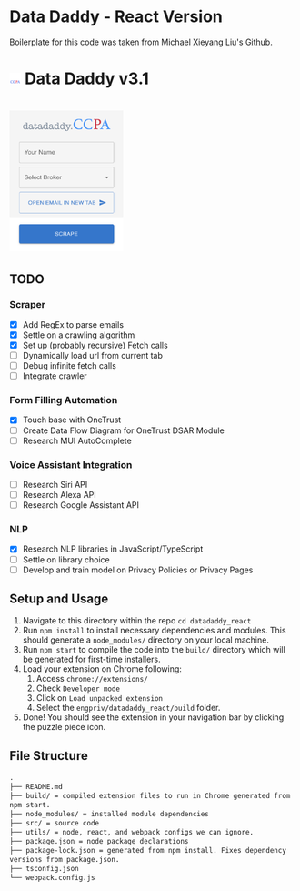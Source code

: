 # Data Daddy - React Version

Boilerplate for this code was taken from Michael Xieyang Liu's [Github](https://github.com/lxieyang/chrome-extension-boilerplate-react).

# <img src="../datadaddy_react/src/assets/img/DataDaddyLogo.png" width="20"/> Data Daddy v3.1

# <img src="../datadaddy_react/src/assets/img/datadaddy.png" width="200"/>

## TODO

### Scraper
- [X] Add RegEx to parse emails
- [X] Settle on a crawling algorithm
- [X] Set up (probably recursive) Fetch calls
- [ ] Dynamically load url from current tab
- [ ] Debug infinite fetch calls
- [ ] Integrate crawler

### Form Filling Automation
- [X] Touch base with OneTrust
- [ ] Create Data Flow Diagram for OneTrust DSAR Module
- [ ] Research MUI AutoComplete

### Voice Assistant Integration
- [ ] Research Siri API
- [ ] Research Alexa API
- [ ] Research Google Assistant API

### NLP
- [X] Research NLP libraries in JavaScript/TypeScript
- [ ] Settle on library choice
- [ ] Develop and train model on Privacy Policies or Privacy Pages

## Setup and Usage

1. Navigate to this directory within the repo `cd datadaddy_react`
2. Run `npm install` to install necessary dependencies and modules. This should generate a `node_modules/` directory on your local machine.
3. Run `npm start` to compile the code into the `build/` directory which will be generated for first-time installers.
4. Load your extension on Chrome following:
   1. Access `chrome://extensions/`
   2. Check `Developer mode`
   3. Click on `Load unpacked extension`
   4. Select the `engpriv/datadaddy_react/build` folder.
5. Done! You should see the extension in your navigation bar by clicking the puzzle piece icon.

## File Structure

``` text
.
├── README.md
├── build/ = compiled extension files to run in Chrome generated from npm start.
├── node_modules/ = installed module dependencies
├── src/ = source code
├── utils/ = node, react, and webpack configs we can ignore.
├── package.json = node package declarations
├── package-lock.json = generated from npm install. Fixes dependency versions from package.json.
├── tsconfig.json
└── webpack.config.js
```
